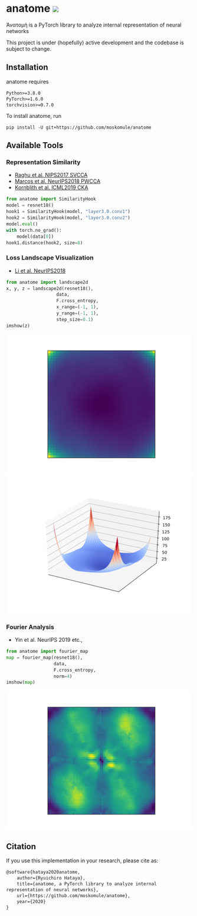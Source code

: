 # anatome ![](https://github.com/moskomule/anatome/workflows/pytest/badge.svg)

Ἀνατομή is a PyTorch library to analyze internal representation of neural networks

This project is under (hopefully) active development and the codebase is subject to change.

## Installation

anatome requires

```
Python>=3.8.0
PyTorch>=1.6.0
torchvision>=0.7.0
```

To install anatome, run

```
pip install -U git+https://github.com/moskomule/anatome
```

## Available Tools

###  Representation Similarity

- [Raghu et al. NIPS2017 SVCCA](https://papers.nips.cc/paper/7188-svcca-singular-vector-canonical-correlation-analysis-for-deep-learning-dynamics-and-interpretability)
- [Marcos et al. NeurIPS2018 PWCCA](https://papers.nips.cc/paper/7815-insights-on-representational-similarity-in-neural-networks-with-canonical-correlation)
- [Kornblith et al. ICML2019 CKA](http://proceedings.mlr.press/v97/kornblith19a.html)
    
```python
from anatome import SimilarityHook
model = resnet18()
hook1 = SimilarityHook(model, "layer3.0.conv1")
hook2 = SimilarityHook(model, "layer3.0.conv2")
model.eval()
with torch.no_grad():
    model(data[0])
hook1.distance(hook2, size=8)
```
    
### Loss Landscape Visualization

- [Li et al. NeurIPS2018](https://papers.nips.cc/paper/7875-visualizing-the-loss-landscape-of-neural-nets)

```python
from anatome import landscape2d
x, y, z = landscape2d(resnet18(),
                   data,
                   F.cross_entropy,
                   x_range=(-1, 1),
                   y_range=(-1, 1),
                   step_size=0.1)
imshow(z)
```

![](assets/landscape2d.svg)
![](assets/landscape3d.svg)

### Fourier Analysis

- Yin et al. NeurIPS 2019 etc.,

```python
from anatome import fourier_map
map = fourier_map(resnet18(),
                  data,
                  F.cross_entropy,
                  norm=4)
imshow(map)
```

![](assets/fourier.svg)

## Citation

If you use this implementation in your research, please cite as:

```
@software{hataya2020anatome,
    author={Ryuichiro Hataya},
    title={anatome, a PyTorch library to analyze internal representation of neural networks},
    url={https://github.com/moskomule/anatome},
    year={2020}
}
```